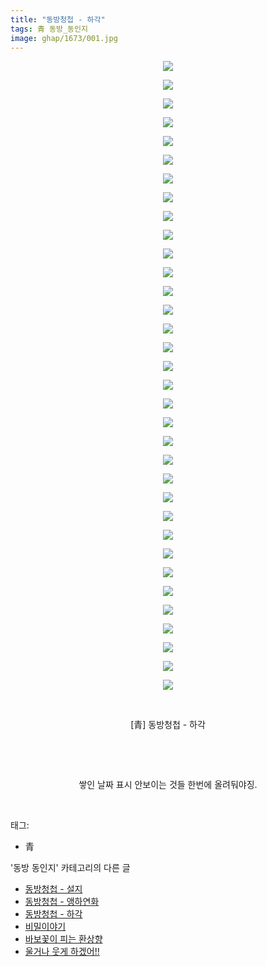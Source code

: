 ```yaml
---
title: "동방청첩 - 하각"
tags: 青 동방_동인지
image: ghap/1673/001.jpg
---
```

<div class="article">
<p style="text-align: center; clear: none; float: none;"><img src="{{ site.nasurl }}/ghap/1673/001.jpg"/></p>
<p style="text-align: center; clear: none; float: none;"><img src="{{ site.nasurl }}/ghap/1673/002.jpg"/></p>
<p style="text-align: center; clear: none; float: none;"><img src="{{ site.nasurl }}/ghap/1673/003.jpg"/></p>
<p style="text-align: center; clear: none; float: none;"><img src="{{ site.nasurl }}/ghap/1673/004.jpg"/></p>
<p style="text-align: center; clear: none; float: none;"><img src="{{ site.nasurl }}/ghap/1673/005.jpg"/></p>
<p style="text-align: center; clear: none; float: none;"><img src="{{ site.nasurl }}/ghap/1673/006.jpg"/></p>
<p style="text-align: center; clear: none; float: none;"><img src="{{ site.nasurl }}/ghap/1673/007.jpg"/></p>
<p style="text-align: center; clear: none; float: none;"><img src="{{ site.nasurl }}/ghap/1673/008.jpg"/></p>
<p style="text-align: center; clear: none; float: none;"><img src="{{ site.nasurl }}/ghap/1673/009.jpg"/></p>
<p style="text-align: center; clear: none; float: none;"><img src="{{ site.nasurl }}/ghap/1673/010.jpg"/></p>
<p style="text-align: center; clear: none; float: none;"><img src="{{ site.nasurl }}/ghap/1673/011.jpg"/></p>
<p style="text-align: center; clear: none; float: none;"><img src="{{ site.nasurl }}/ghap/1673/012.jpg"/></p>
<p style="text-align: center; clear: none; float: none;"><img src="{{ site.nasurl }}/ghap/1673/013.jpg"/></p>
<p style="text-align: center; clear: none; float: none;"><img src="{{ site.nasurl }}/ghap/1673/014.jpg"/></p>
<p style="text-align: center; clear: none; float: none;"><img src="{{ site.nasurl }}/ghap/1673/015.jpg"/></p>
<p style="text-align: center; clear: none; float: none;"><img src="{{ site.nasurl }}/ghap/1673/016.jpg"/></p>
<p style="text-align: center; clear: none; float: none;"><img src="{{ site.nasurl }}/ghap/1673/017.jpg"/></p>
<p style="text-align: center; clear: none; float: none;"><img src="{{ site.nasurl }}/ghap/1673/018.jpg"/></p>
<p style="text-align: center; clear: none; float: none;"><img src="{{ site.nasurl }}/ghap/1673/019.jpg"/></p>
<p style="text-align: center; clear: none; float: none;"><img src="{{ site.nasurl }}/ghap/1673/020.jpg"/></p>
<p style="text-align: center; clear: none; float: none;"><img src="{{ site.nasurl }}/ghap/1673/021.jpg"/></p>
<p style="text-align: center; clear: none; float: none;"><img src="{{ site.nasurl }}/ghap/1673/022.jpg"/></p>
<p style="text-align: center; clear: none; float: none;"><img src="{{ site.nasurl }}/ghap/1673/023.jpg"/></p>
<p style="text-align: center; clear: none; float: none;"><img src="{{ site.nasurl }}/ghap/1673/024.jpg"/></p>
<p style="text-align: center; clear: none; float: none;"><img src="{{ site.nasurl }}/ghap/1673/025.jpg"/></p>
<p style="text-align: center; clear: none; float: none;"><img src="{{ site.nasurl }}/ghap/1673/026.jpg"/></p>
<p style="text-align: center; clear: none; float: none;"><img src="{{ site.nasurl }}/ghap/1673/027.jpg"/></p>
<p style="text-align: center; clear: none; float: none;"><img src="{{ site.nasurl }}/ghap/1673/028.jpg"/></p>
<p style="text-align: center; clear: none; float: none;"><img src="{{ site.nasurl }}/ghap/1673/029.jpg"/></p>
<p style="text-align: center; clear: none; float: none;"><img src="{{ site.nasurl }}/ghap/1673/030.jpg"/></p>
<p style="text-align: center; clear: none; float: none;"><img src="{{ site.nasurl }}/ghap/1673/031.jpg"/></p>
<p style="text-align: center; clear: none; float: none;"><img src="{{ site.nasurl }}/ghap/1673/032.jpg"/></p>
<p style="text-align: center; clear: none; float: none;"><img src="{{ site.nasurl }}/ghap/1673/033.jpg"/></p>
<p style="text-align: center; clear: none; float: none;"><img src="{{ site.nasurl }}/ghap/1673/034.jpg"/></p>
<p style="text-align: center; clear: none; float: none;"><br/></p>
<p style="text-align: center; clear: none; float: none;">[青] 동방청첩 - 하각</p>
<p style="text-align: center; clear: none; float: none;"><br/></p>
<p style="text-align: center; clear: none; float: none;"><br/></p>
<p style="text-align: center; clear: none; float: none;">쌓인 날짜 표시 안보이는 것들 한번에 올려둬야징.</p>
<p><br/></p>
</div><div class="tagTrail">
<p>태그: </p>
<ul>
<li>青</li>
</ul>
</div><div class="another">
<p>'동방 동인지' 카테고리의 다른 글</p>
<ul>
<li><a href="/2016-08-18-ghap_1675">동방청첩 - 설지</a></li>
<li><a href="/2016-08-18-ghap_1674">동방청첩 - 앵하연화</a></li>
<li><a href="/2016-08-18-ghap_1673">동방청첩 - 하각</a></li>
<li><a href="/2016-08-18-ghap_1672">비밀이야기</a></li>
<li><a href="/2016-08-18-ghap_1671">바보꽃이 피는 환상향</a></li>
<li><a href="/2016-08-18-ghap_1670">울거나 웃게 하겠어!!</a></li>
</ul>
</div><div class="cb_module cb_fluid">
<div class="cb_wrt cb_profile">
</div><!-- commentList close -->
</div>
<br/>
<p id="refer"></p>
<br/>
